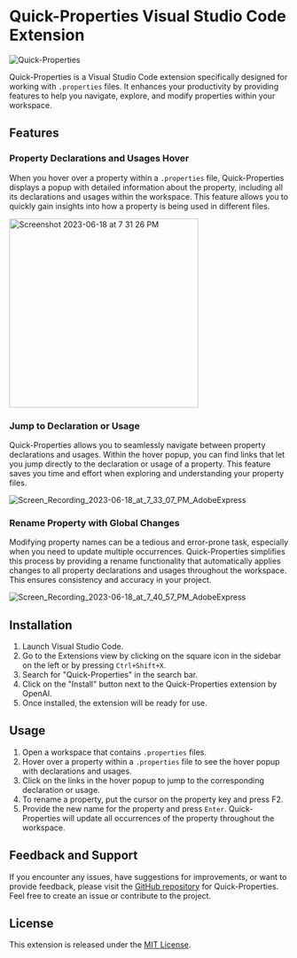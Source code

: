 # Quick-Properties Visual Studio Code Extension

![Quick-Properties](extension-image.png)

Quick-Properties is a Visual Studio Code extension specifically designed for working with `.properties` files. It enhances your productivity by providing features to help you navigate, explore, and modify properties within your workspace.

## Features

### Property Declarations and Usages Hover

When you hover over a property within a `.properties` file, Quick-Properties displays a popup with detailed information about the property, including all its declarations and usages within the workspace. This feature allows you to quickly gain insights into how a property is being used in different files.

<img width="341" alt="Screenshot 2023-06-18 at 7 31 26 PM" src="https://github.com/ayarabis/quick-properties/assets/99114889/693710b4-690a-484d-a002-d64bb7713951">

### Jump to Declaration or Usage

Quick-Properties allows you to seamlessly navigate between property declarations and usages. Within the hover popup, you can find links that let you jump directly to the declaration or usage of a property. This feature saves you time and effort when exploring and understanding your property files.

![Screen_Recording_2023-06-18_at_7_33_07_PM_AdobeExpress](https://github.com/ayarabis/quick-properties/assets/99114889/d59a5a75-ed92-4cdb-93eb-a8d0551095b2)

### Rename Property with Global Changes

Modifying property names can be a tedious and error-prone task, especially when you need to update multiple occurrences. Quick-Properties simplifies this process by providing a rename functionality that automatically applies changes to all property declarations and usages throughout the workspace. This ensures consistency and accuracy in your project.

![Screen_Recording_2023-06-18_at_7_40_57_PM_AdobeExpress](https://github.com/ayarabis/quick-properties/assets/99114889/e824b981-37a2-4a2c-8ed5-9c63cb79a35d)

## Installation

1. Launch Visual Studio Code.
2. Go to the Extensions view by clicking on the square icon in the sidebar on the left or by pressing `Ctrl+Shift+X`.
3. Search for "Quick-Properties" in the search bar.
4. Click on the "Install" button next to the Quick-Properties extension by OpenAI.
5. Once installed, the extension will be ready for use.

## Usage

1. Open a workspace that contains `.properties` files.
2. Hover over a property within a `.properties` file to see the hover popup with declarations and usages.
3. Click on the links in the hover popup to jump to the corresponding declaration or usage.
4. To rename a property, put the cursor on the property key and press F2.
5. Provide the new name for the property and press `Enter`. Quick-Properties will update all occurrences of the property throughout the workspace.

## Feedback and Support

If you encounter any issues, have suggestions for improvements, or want to provide feedback, please visit the [GitHub repository](https://github.com/your-username/quick-properties) for Quick-Properties. Feel free to create an issue or contribute to the project.

## License

This extension is released under the [MIT License](LICENSE).
